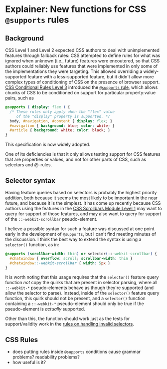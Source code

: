 # Explainer: New functions for CSS `@supports` rules

## Background

CSS Level 1 and Level 2 expected CSS authors to deal with unimplemented features through fallback rules: CSS attempted to define rules for what was ignored when unknown (i.e., future) features were encoutered, so that CSS authors could reliably use features that were implemented in only some of the implementations they were targeting.  This allowed overriding a widely-supported feature with a less-supported feature, but it didn't allow more complex types of conditioning of CSS on the presence of browser support.  [CSS Conditional Rules Level 3](https://drafts.csswg.org/css-conditional/) introduced the [`@supports` rule](https://drafts.csswg.org/css-conditional/#at-supports), which allows chunks of CSS to be conditioned on support for particular property:value pairs, such as

```css
@supports ( display: flex ) {
  /* These rules only apply when the "flex" value
     of the "display" property is supported. */
  body, #navigation, #content { display: flex; }
  #navigation { background: blue; color: white; }
  #article { background: white; color: black; }
}
```

This specification is now widely adopted.

One of its deficiencies is that it only allows testing support for CSS features that are properties or values, and not for other parts of CSS, such as selectors and @-rules.

## Selector syntax

Having feature queries based on selectors is probably the highest priority addition, both because it seems the most likely to be important in the near future, and because it is the simplest.  It has come up recently because CSS authors using the features in the [CSS Scrollbars Module Level 1](https://drafts.csswg.org/css-scrollbars-1/) may want to query for support of those features, and may also want to query for support of the `::-webkit-scrollbar` pseudo-element.

I believe a possible syntax for such a feature was discussed at one point early in the development of `@supports`, but I can't find meeting minutes of the discussion.  I think the best way to extend the syntax is using a `selector()` function, as in:

```css
@supports (scrollbar-width: thin) or selector(::-webkit-scrollbar) {
  #chatwindow { overflow: scroll; scrollbar-width: thin }
  #chatwindow::-webkit-scrollbar { width: 5px }
}
```

It is worth noting that this usage requires that the `selector()` feature query function *not* copy the quirks that are present in selector parsing, where all `::-webkit-*` pseudo-elements behave as though they're supported (and allow the selector to parse).  Instead, inside of the `selector()` feature query function, this quirk should not be present, and a `selector()` function containing a `::-webkit-*` pseudo-element should only be true if the pseudo-element is *actually* supported.

Other than this, the function should work just as the tests for support/validity work in the [rules on handling invalid selectors](https://drafts.csswg.org/selectors-4/#invalid).

## CSS Rules

* does putting rules inside `@supports` conditions cause grammar problems?  readability problems?
* how useful is it?
